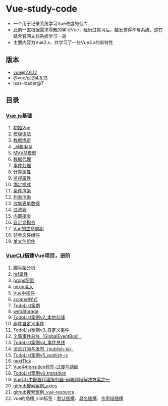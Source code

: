 # Vue-study-code
- 一个用于记录系统学习Vue进度的仓库
- 此前一直根据需求零散的学习Vue，经历过实习后，越发觉得不够系统，这在结合官网文档系统学习一遍
- 主要内容为Vue2.x，并学习了一些Vue3.x的新特性

## 版本
- vue@2.6.12
- @vue/cli@4.5.13
- less-loader@7

## 目录
### [Vue.js](https://cn.vuejs.org/)基础
1. [初始Vue](vue_basic/01_初识Vue/初识Vue.html)
2. [模板语法](vue_basic/02_Vue模板语法/模板语法.html)
3. [数据绑定](vue_basic/03_Vue数据绑定/数据绑定.html)
4. [_el和data](vue_basic/04_el与data的两种写法/el与data的两种写法.html)
5. [MVVM模型](vue_basic/05_MVVM模型/Vue中的MVVM.html)
6. [数据代理](vue_basic/06_数据代理/3.Vue中的数据代理.html)
7. [事件处理](vue_basic/07_事件处理/1.事件的基本使用.html)
8. [计算属性](vue_basic/08_计算属性/3.姓名案例_计算属性实现.html)
9. [监视属性](vue_basic/09_监视属性/5.姓名案例_watch实现.html)
10. [绑定样式](vue_basic/10_绑定样式/绑定样式.html)
11. [条件渲染](vue_basic/11_条件渲染/条件渲染.html)
12. [列表渲染](vue_basic/12_列表渲染/10.总结Vue数据监测.html)
13. [收集表单数据](vue_basic/13_收集表单数据/收集表单数据.html)
14. [过滤器](vue_basic/14_过滤器/过滤器.html)
15. [内置指令](vue_basic/15_内置指令/1.v-text_指令.html)
16. [自定义指令](vue_basic/16_自定义指令/1.自定义指令.html)
17. [Vue的生命周期](vue_basic/17_生命周期/3.总结生命周期.html)
18. [非单文件组件](vue_basic/18_非单文件组件/4.VueComponent.html)
19. [单文件组件](vue_basic/19_单文件组件/index.html)
### [VueCLi](https://cli.vuejs.org/zh/)搭建Vue项目，进阶
1. [脚手架分析](vue_test/01_src_分析脚手架/main.js)
2. [ref属性](vue_test/02_src_ref属性/App.vue)
3. [props配置](vue_test/03_src_props配置/components/Student.vue)
4. [mixin混入](vue_test/04_src_mixin混入(合)/main.js)
5. [Vue中插件](vue_test/05_src_插件/plugins.js)
6. [scoped样式](vue_test/06_src_scoped样式/components/Student.vue)
7. [TodoList案例](vue_test/07_src_TodoList案例/App.vue)
8. [webStorage](vue_test/08_浏览器本地存储/localStorage.html)
9. [TodoList案例v2_本地存储](vue_test/09_src_TodoList_本地存储/App.vue)
10. [组件自定义事件](vue_test/11_src_TodoList_自定义事件/App.vue)
11. [TodoList案例v3_自定义事件](vue_test/11_src_TodoList_自定义事件/App.vue)
12. [全局事件总线（GlobalEventBus）](vue_test/12_src_全局事件总线/main.js)
13. [TodoList案例v4_事件总线](vue_test/13_src_TodoList_事件总线/components/MyItem.vue)
14. [消息订阅与发布（publish-js）](vue_test/14_src_消息订阅与发布/components/School.vue)
15. [TodoList案例v5_publish-js](vue_test/15_src_TodoList_pubsub/components/MyItem.vue)
16. [nextTick](vue_test/16_src_TodoList_nextTick/components/MyItem.vue)
17. [Vue中transition标签-过渡与动画](vue_test/17_src_过度与动画/components/Test3.vue)
18. [TodoList案例v6_transition](vue_test/18_src_TodoList_动画/components/MyList.vue)
19. [VueCLi中配置代理服务器-前端跨域解决方案之一](vue_test/19_src_配置代理服务器/vue.config.js)
20. [github搜索案例_axios](vue_test/20_src_github搜索案例_axios/components/Search.vue)
21. [github搜索案例_vue-resource](vue_test/21_src_github搜索案例_vue-resource/components/Search.vue)
22. vue的插槽_slot标签：[默认插槽](vue_test/22_vue插槽_slot/1_src_默认插槽/components/Category.vue)、[具名插槽](vue_test/22_vue插槽_slot/2_src_具名插槽/components/Category.vue)、[作用域插槽](vue_test/22_vue插槽_slot/3_src_作用域插槽/components/Category.vue)
